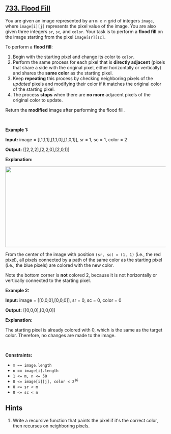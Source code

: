 ## [733. Flood Fill](https://leetcode.com/problems/flood-fill/)
<p>You are given an image represented by an <code>m x n</code> grid of integers <code>image</code>, where <code>image[i][j]</code> represents the pixel value of the image. You are also given three integers <code>sr</code>, <code>sc</code>, and <code>color</code>. Your task is to perform a <strong>flood fill</strong> on the image starting from the pixel <code>image[sr][sc]</code>.</p>

<p>To perform a <strong>flood fill</strong>:</p>

<ol>
	<li>Begin with the starting pixel and change its color to <code>color</code>.</li>
	<li>Perform the same process for each pixel that is <strong>directly adjacent</strong> (pixels that share a side with the original pixel, either horizontally or vertically) and shares the <strong>same color</strong> as the starting pixel.</li>
	<li>Keep <strong>repeating</strong> this process by checking neighboring pixels of the <em>updated</em> pixels&nbsp;and modifying their color if it matches the original color of the starting pixel.</li>
	<li>The process <strong>stops</strong> when there are <strong>no more</strong> adjacent pixels of the original color to update.</li>
</ol>

<p>Return the <strong>modified</strong> image after performing the flood fill.</p>

<p>&nbsp;</p>
<p><strong class="example">Example 1:</strong></p>

<div class="example-block">
<p><strong>Input:</strong> <span class="example-io">image = [[1,1,1],[1,1,0],[1,0,1]], sr = 1, sc = 1, color = 2</span></p>

<p><strong>Output:</strong> <span class="example-io">[[2,2,2],[2,2,0],[2,0,1]]</span></p>

<p><strong>Explanation:</strong></p>

<p><img alt="" src="https://assets.leetcode.com/uploads/2021/06/01/flood1-grid.jpg" style="width: 613px; height: 253px;" /></p>

<p>From the center of the image with position <code>(sr, sc) = (1, 1)</code> (i.e., the red pixel), all pixels connected by a path of the same color as the starting pixel (i.e., the blue pixels) are colored with the new color.</p>

<p>Note the bottom corner is <strong>not</strong> colored 2, because it is not horizontally or vertically connected to the starting pixel.</p>
</div>

<p><strong class="example">Example 2:</strong></p>

<div class="example-block">
<p><strong>Input:</strong> <span class="example-io">image = [[0,0,0],[0,0,0]], sr = 0, sc = 0, color = 0</span></p>

<p><strong>Output:</strong> <span class="example-io">[[0,0,0],[0,0,0]]</span></p>

<p><strong>Explanation:</strong></p>

<p>The starting pixel is already colored with 0, which is the same as the target color. Therefore, no changes are made to the image.</p>
</div>

<p>&nbsp;</p>
<p><strong>Constraints:</strong></p>

<ul>
	<li><code>m == image.length</code></li>
	<li><code>n == image[i].length</code></li>
	<li><code>1 &lt;= m, n &lt;= 50</code></li>
	<li><code>0 &lt;= image[i][j], color &lt; 2<sup>16</sup></code></li>
	<li><code>0 &lt;= sr &lt; m</code></li>
	<li><code>0 &lt;= sc &lt; n</code></li>
</ul>


## Hints
1. Write a recursive function that paints the pixel if it's the correct color, then recurses on neighboring pixels.
